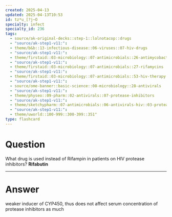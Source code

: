 ```yaml
---
created: 2025-04-13
updated: 2025-04-13T10:53
id: tz*u_[?j~O
specialty: infect
specialty_id: 236
tags:
  - source/ak-original-decks::step-1::lolnotacop::drugs
  - "source/ak-step1-v11:": 
  - theme/b&b::13-infectious-disease::06-viruses::07-hiv-drugs
  - "source/ak-step1-v11:": 
  - theme/firstaid::03-microbiology::07-antimicrobials::26-antimycobacterial-therapy
  - "source/ak-step1-v11:": 
  - theme/firstaid::03-microbiology::07-antimicrobials::27-rifamycins
  - "source/ak-step1-v11:": 
  - theme/firstaid::03-microbiology::07-antimicrobials::53-hiv-therapy
  - "source/ak-step1-v11:": 
  - source/ome-banner::basic-science::08-microbiology::28-antivirals
  - "source/ak-step1-v11:": 
  - theme/physeo::09-pharm::02-antivirals::07-protease-inhibitors
  - "source/ak-step1-v11:": 
  - theme/sketchypharm::07-antimicrobials::06-antivirals-hiv::03-protease-inhibitors
  - "source/ak-step1-v11:": 
  - theme/uworld::100-999::300-399::351"
type: flashcard
---
```


# Question
What drug is used instead of Rifampin in patients on HIV protease inhibitors?   **Rifabutin**

---

# Answer
weaker inducer of CYP450, thus does not affect serum concentration of protease inhibitors as much